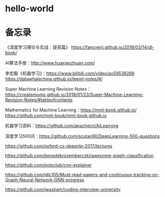 # hello-world
# 备忘录

《深度学习理论与实战：提高篇》 https://fancyerii.github.io/2019/03/14/dl-book/

AI算法手册：http://www.huaxiaozhuan.com/

李宏毅《机器学习》：https://www.bilibili.com/video/av59538266
https://datawhalechina.github.io/leeml-notes/#/

Super Machine Learning Revision Notes：https://createmomo.github.io/2018/01/23/Super-Machine-Learning-Revision-Notes/#tableofcontents

Mathematics for Machine Learning：https://mml-book.github.io/  
https://github.com/mml-book/mml-book.github.io

机器学习资料：https://github.com/apachecn/AiLearning

深度学习500问：https://github.com/scutan90/DeepLearning-500-questions

https://github.com/oxford-cs-deepnlp-2017/lectures

https://github.com/benedekrozemberczki/awesome-graph-classification

https://github.com/poloclub/cnn-explainer

https://github.com/jdlc105/Must-read-papers-and-continuous-tracking-on-Graph-Neural-Network-GNN-progress

https://github.com/jwasham/coding-interview-university